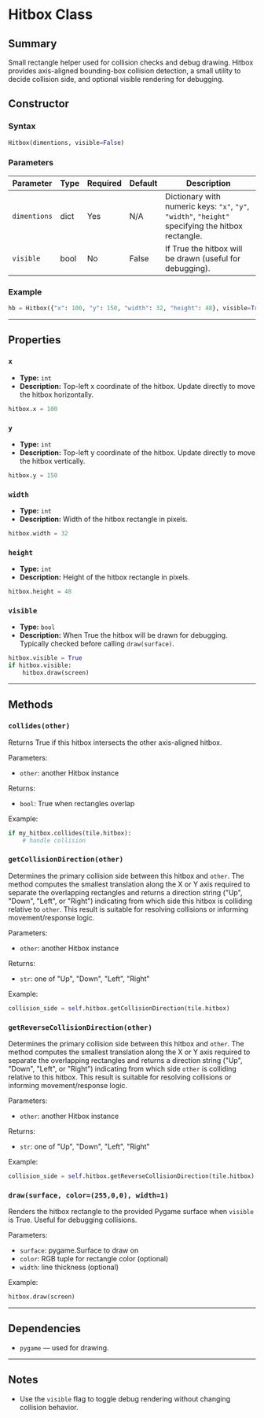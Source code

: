 # Hitbox Class

## Summary
Small rectangle helper used for collision checks and debug drawing. Hitbox provides axis-aligned bounding-box collision detection, a small utility to decide collision side, and optional visible rendering for debugging.

## Constructor

### Syntax
```python
Hitbox(dimentions, visible=False)
```

### Parameters

| Parameter | Type | Required | Default | Description |
|-----------|------|----------|---------|-------------|
| `dimentions` | dict | Yes | N/A | Dictionary with numeric keys: `"x"`, `"y"`, `"width"`, `"height"` specifying the hitbox rectangle. |
| `visible` | bool | No | False | If True the hitbox will be drawn (useful for debugging). |

### Example
```python
hb = Hitbox({"x": 100, "y": 150, "width": 32, "height": 48}, visible=True)
```

---

## Properties

### `x`
- **Type:** `int`
- **Description:** Top-left x coordinate of the hitbox. Update directly to move the hitbox horizontally.

```python
hitbox.x = 100
```

### `y`
- **Type:** `int`
- **Description:** Top-left y coordinate of the hitbox. Update directly to move the hitbox vertically.

```python
hitbox.y = 150
```

### `width`
- **Type:** `int`
- **Description:** Width of the hitbox rectangle in pixels.

```python
hitbox.width = 32
```

### `height`
- **Type:** `int`
- **Description:** Height of the hitbox rectangle in pixels.

```python
hitbox.height = 48
```

### `visible`
- **Type:** `bool`  
- **Description:** When True the hitbox will be drawn for debugging. Typically checked before calling `draw(surface)`.

```python
hitbox.visible = True
if hitbox.visible:
    hitbox.draw(screen)
```

---

## Methods

### `collides(other)`
Returns True if this hitbox intersects the other axis-aligned hitbox.

Parameters:
- `other`: another Hitbox instance

Returns:
- `bool`: True when rectangles overlap

Example:
```python
if my_hitbox.collides(tile.hitbox):
    # handle collision
```

### `getCollisionDirection(other)`
Determines the primary collision side between this hitbox and `other`. The method computes the smallest translation along the X or Y axis required to separate the overlapping rectangles and returns a direction string ("Up", "Down", "Left", or "Right") indicating from which side this hitbox is colliding relative to `other`. This result is suitable for resolving collisions or informing movement/response logic.

Parameters:
- `other`: another Hitbox instance  

Returns:
- `str`: one of "Up", "Down", "Left", "Right"

Example:
```python
collision_side = self.hitbox.getCollisionDirection(tile.hitbox)
```

### `getReverseCollisionDirection(other)`
Determines the primary collision side between this hitbox and `other`. The method computes the smallest translation along the X or Y axis required to separate the overlapping rectangles and returns a direction string ("Up", "Down", "Left", or "Right") indicating from which side `other` is colliding relative to this hitbox. This result is suitable for resolving collisions or informing movement/response logic.

Parameters:
- `other`: another Hitbox instance

Returns:
- `str`: one of "Up", "Down", "Left", "Right"

Example:
```python
collision_side = self.hitbox.getReverseCollisionDirection(tile.hitbox)
```

### `draw(surface, color=(255,0,0), width=1)`
Renders the hitbox rectangle to the provided Pygame surface when `visible` is True. Useful for debugging collisions.

Parameters:
- `surface`: pygame.Surface to draw on
- `color`: RGB tuple for rectangle color (optional)
- `width`: line thickness (optional)

Example:
```python
hitbox.draw(screen)
```

---

## Dependencies
- `pygame` — used for drawing.

---

## Notes
- Use the `visible` flag to toggle debug rendering without changing collision behavior.